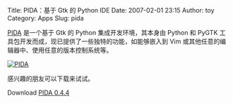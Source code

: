 Title: PIDA：基于 Gtk 的 Python IDE
Date: 2007-02-01 23:15
Author: toy
Category: Apps
Slug: pida

[PIDA](http://pida.co.uk/) 是一个基于 Gtk 的 Python
集成开发环境，其本身由 Python 和 PyGTK
工具包开发而成，现已提供了一些独特的功能，如能够嵌入到 Vim
或其他任意的编辑器中、使用任意的版本控制系统等。

[![PIDA](http://i.linuxtoy.org/i/2007/02/pida_s.png)](http://i.linuxtoy.org/i/2007/02/pida.png)

感兴趣的朋友可以下载来试试。

Download [PIDA 0.4.4](http://pida.co.uk/downloads)
